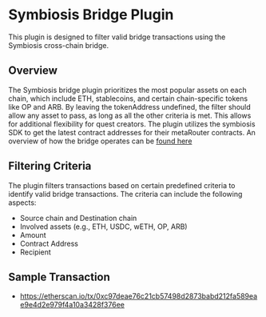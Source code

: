 # Symbiosis Bridge Plugin

This plugin is designed to filter valid bridge transactions using the Symbiosis cross-chain bridge.

## Overview

The Symbiosis bridge plugin prioritizes the most popular assets on each chain, which include ETH, stablecoins, and certain chain-specific tokens like OP and ARB. By leaving the tokenAddress undefined, the filter should allow any asset to pass, as long as all the other criteria is met. This allows for additional flexibility for quest creators. The plugin utilizes the symbiosis SDK to get the latest contract addresses for their metaRouter contracts. An overview of how the bridge operates can be [found here](https://docs.symbiosis.finance/main-concepts/cross-chain-swaps-with-symbiosis)

## Filtering Criteria

The plugin filters transactions based on certain predefined criteria to identify valid bridge transactions. The criteria can include the following aspects:

- Source chain and Destination chain
- Involved assets (e.g., ETH, USDC, wETH, OP, ARB)
- Amount
- Contract Address
- Recipient

## Sample Transaction
- https://etherscan.io/tx/0xc97deae76c21cb57498d2873babd212fa589eae9e4d2e979f4a10a3428f376ee

